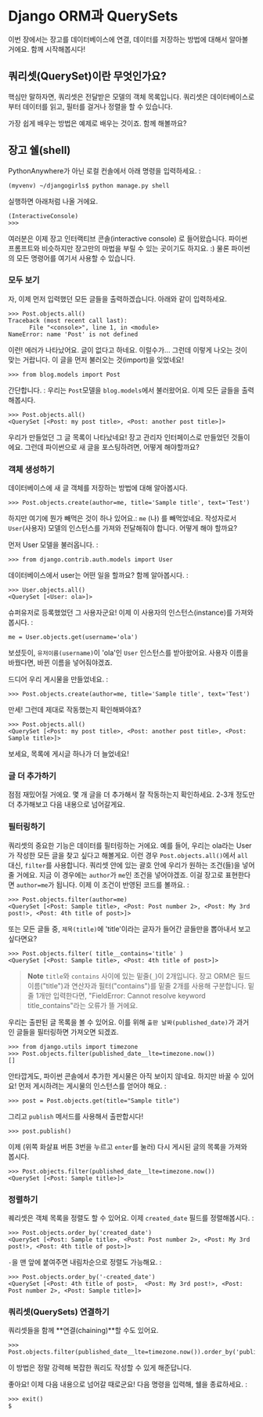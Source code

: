 # Django ORM과 QuerySets

이번 장에서는 장고를 데이터베이스에 연결, 데이터를 저장하는 방법에 대해서 알아볼 거에요. 함께 시작해봅시다!

## 쿼리셋(QuerySet)이란 무엇인가요?

핵심만 말하자면, 쿼리셋은 전달받은 모델의 객체 목록입니다. 쿼리셋은 데이터베이스로부터 데이터를 읽고, 필터를 걸거나 정렬을 할 수 있습니다.

가장 쉽게 배우는 방법은 예제로 배우는 것이죠. 함께 해볼까요?

## 장고 쉘(shell)

PythonAnywhere가 아닌 로컬 컨솔에서 아래 명령을 입력하세요. :

    (myvenv) ~/djangogirls$ python manage.py shell


실행하면 아래처럼 나올 거에요.

    (InteractiveConsole)
    >>>


여러분은 이제 장고 인터랙티브 콘솔(interactive console) 로 들어왔습니다. 파이썬 프롬프트와 비슷하지만 장고만의 마법을 부릴 수 있는 곳이기도 하지요. :) 물론 파이썬의 모든 명령어를 여기서 사용할 수 있습니다.

### 모두 보기

자, 이제 먼저 입력했던 모든 글들을 출력하겠습니다. 아래와 같이 입력하세요.

    >>> Post.objects.all()
    Traceback (most recent call last):
          File "<console>", line 1, in <module>
    NameError: name 'Post' is not defined


이런! 에러가 나타났어요. 글이 없다고 하네요. 이럴수가... 그런데 이렇게 나오는 것이 맞는 거랍니다. 이 글을 먼저 불러오는 것(import)을 잊었네요!

    >>> from blog.models import Post


간단합니다. : 우리는 `Post`모델을 `blog.models`에서 불러왔어요. 이제 모든 글들을 출력해봅시다.

    >>> Post.objects.all()
    <QuerySet [<Post: my post title>, <Post: another post title>]>


우리가 만들었던 그 글 목록이 나타났네요! 장고 관리자 인터페이스로 만들었던 것들이에요. 그런데 파이썬으로 새 글을 포스팅하려면, 어떻게 해야할까요?

### 객체 생성하기

데이터베이스에 새 글 객체를 저장하는 방법에 대해 알아봅시다.

    >>> Post.objects.create(author=me, title='Sample title', text='Test')


하지만 여기에 뭔가 빼먹은 것이 하나 있어요.: `me` (나) 를 빼먹었네요. 작성자로서 `User`(사용자) 모델의 인스턴스를 가져와 전달해줘야 합니다. 어떻게 해야 할까요?

먼저 User 모델을 불러옵니다. :

    >>> from django.contrib.auth.models import User


데이터베이스에서 user는 어떤 일을 할까요? 함께 알아봅시다. :

    >>> User.objects.all()
    <QuerySet [<User: ola>]>


슈퍼유저로 등록했었던 그 사용자군요! 이제 이 사용자의 인스턴스(instance)를 가져와 봅시다. :

    me = User.objects.get(username='ola')


보셨듯이, `유저이름(username)`이 'ola'인 `User` 인스턴스를 받아왔어요. 사용자 이름을 바꿨다면, 바뀐 이름을 넣어줘야겠죠.

드디어 우리 게시물을 만들었네요. :

    >>> Post.objects.create(author=me, title='Sample title', text='Test')


만세! 그런데 제대로 작동했는지 확인해봐야죠?

    >>> Post.objects.all()
    <QuerySet [<Post: my post title>, <Post: another post title>, <Post: Sample title>]>


보세요, 목록에 게시글 하나가 더 늘었네요!

### 글 더 추가하기

점점 재밌어질 거에요. 몇 개 글을 더 추가해서 잘 작동하는지 확인하세요. 2-3개 정도만 더 추가해보고 다음 내용으로 넘어갈게요.

### 필터링하기

쿼리셋의 중요한 기능은 데이터를 필터링하는 거에요. 예를 들어, 우리는 ola라는 User가 작성한 모든 글을 찾고 싶다고 해볼게요. 이런 경우 `Post.objects.all()`에서 `all` 대신, `filter`를 사용합니다. 쿼리셋 안에 있는 괄호 안에 우리가 원하는 조건(들)을 넣어줄 거에요. 지금 이 경우에는 `author`가 `me`인 조건을 넣어야겠죠. 이걸 장고로 표현한다면 `author=me`가 됩니다. 이제 이 조건이 반영된 코드를 볼까요. :

    >>> Post.objects.filter(author=me)
    <QuerySet [<Post: Sample title>, <Post: Post number 2>, <Post: My 3rd post!>, <Post: 4th title of post>]>


또는 모든 글들 중, `제목(title)`에 'title'이라는 글자가 들어간 글들만을 뽑아내서 보고 싶다면요?

    >>> Post.objects.filter( title__contains='title' )
    <QuerySet [<Post: Sample title>, <Post: 4th title of post>]>


> **Note**  `title`와 `contains` 사이에 있는 밑줄(`_`)이 2개입니다. 장고 ORM은 필드 이름("title")과 연산자과 필터("contains")를 밑줄 2개를 사용해 구분합니다. 밑줄 1개만 입력한다면, "FieldError: Cannot resolve keyword title_contains"라는 오류가 뜰 거에요.

우리는 출판된 글 목록을 볼 수 있어요. 이를 위해 `출판 날짜(published_date)`가 과거인 글들을 필터링하면 가져오면 되겠죠.

    >>> from django.utils import timezone
    >>> Post.objects.filter(published_date__lte=timezone.now())
    []

안타깝게도, 파이썬 콘솔에서 추가한 게시물은 아직 보이지 않네요. 하지만 바꿀 수 있어요! 먼저 게시하려는 게시물의 인스턴스를 얻어야 해요. :

    >>> post = Post.objects.get(title="Sample title")


그리고 `publish` 메서드를 사용해서 출판합시다!

    >>> post.publish()


이제 (위쪽 화살표 버튼 3번을 누르고 `enter`를 눌러) 다시 게시된 글의 목록을 가져와 봅시다.

    >>> Post.objects.filter(published_date__lte=timezone.now())
    <QuerySet [<Post: Sample title>]>


### 정렬하기

퀘리셋은 객체 목록을 정렬도 할 수 있어요. 이제 `created_date` 필드를 정렬해봅시다. :

    >>> Post.objects.order_by('created_date')
    <QuerySet [<Post: Sample title>, <Post: Post number 2>, <Post: My 3rd post!>, <Post: 4th title of post>]>


`-`을 맨 앞에 붙여주면 내림차순으로 정렬도 가능해요. :

    >>> Post.objects.order_by('-created_date')
    <QuerySet [<Post: 4th title of post>,  <Post: My 3rd post!>, <Post: Post number 2>, <Post: Sample title>]>


### 쿼리셋(QuerySets) 연결하기

쿼리셋들을 함께 **연결(chaining)**할 수도 있어요.

    >>> Post.objects.filter(published_date__lte=timezone.now()).order_by('published_date')


이 방법은 정말 강력해 복잡한 쿼리도 작성할 수 있게 해준답니다.

좋아요! 이제 다음 내용으로 넘어갈 때로군요! 다음 명령을 입력해, 쉘을 종료하세요. :

    >>> exit()
    $
